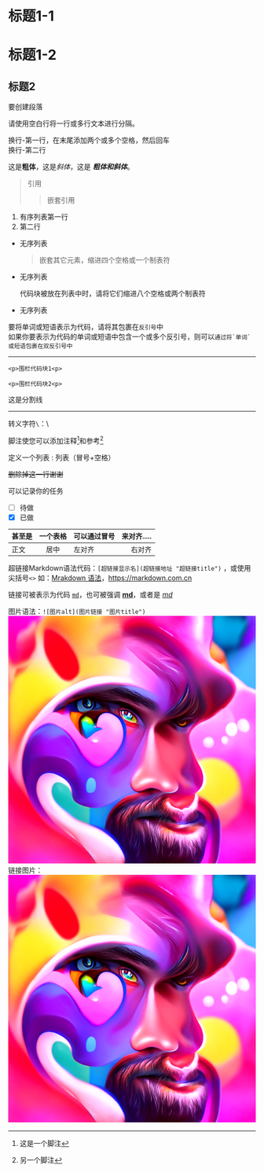 # 标题1-1
标题1-2
=====
标题2
-----

要创建段落

请使用空白行将一行或多行文本进行分隔。

换行-第一行，在末尾添加两个或多个空格，然后回车  
换行-第二行

这是**粗体**，这是*斜体*，这是 ***粗体和斜体***。

> 引用  
>> 嵌套引用

1. 有序列表第一行  
2. 第二行

- 无序列表  
    > 嵌套其它元素，缩进四个空格或一个制表符
* 无序列表  
        <p>代码块被放在列表中时，请将它们缩进八个空格或两个制表符</p>
+ 无序列表

要将单词或短语表示为代码，请将其包裹在`反引号`中  
如果你要表示为代码的单词或短语中包含一个或多个反引号，则可以``通过将`单词`或短语包裹在双反引号中``  

---

```
<p>围栏代码块1<p>
```  

~~~
<p>围栏代码块2<p>
~~~

这是分割线

***

转义字符`\`：\\

脚注使您可以添加注释[^1]和参考[^look]  
[^1]:这是一个脚注  
[^look]:另一个脚注

定义一个列表
: 列表（冒号+空格）

~~删除掉这一行谢谢~~

可以记录你的任务  
- [ ] 待做
- [x] 已做 

|甚至是|一个表格|可以通过冒号|来对齐.....|
| -- |:--:|:-|--:|
|正文|居中|左对齐|右对齐|

超链接Markdown语法代码：`[超链接显示名](超链接地址 "超链接title")`  ，或使用尖括号`<>`
如：[Mrakdown 语法](https://markdown.com.cn "md语法")，<https://markdown.com.cn>

链接可被表示为代码 [`md`](https://markdown.com.cn)，也可被强调 **[md](https://markdown.com.cn)**，或者是 *[md](https://markdown.com.cn)*

图片语法：`![图片alt](图片链接 "图片title")`  
![这是一个图片](/pic.png "一个图片")  
链接图片：[![这是一个图片](/pic.png "一个图片")](https://markdown.com.cn)